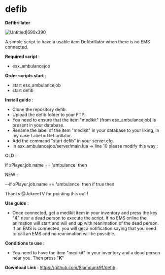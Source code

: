 # defib
**Defibrillator**

![Untitled|690x390](upload://adaB96DFNd5uYusCdPMrgOYYb01.png) 

A simple script to have a usable item Defibrillator when there is no EMS connected.

__Required script__ :
- esx_ambulancejob

__Order scripts start__ : 

- start esx_ambulancejob
- start defib

__Install guide__ :
- Clone the repository defib.
- Upload the defib folder to your FTP.
- You need to ensure that the item "medikit" (from esx_ambulancejob) is present in your database.
- Rename the label of the item "medikit" in your database to your liking, in my case Label = Defibrillator.
- Add the command "start defib" in your server.cfg.
- In esx_ambulancejob/server/main.lua -> line 10 please modify this way : 

OLD : 

if xPlayer.job.name == 'ambulance' then 

NEW : 

--if xPlayer.job.name == 'ambulance' then
	if true then

Thanks @JokreeTV for pointing this out ! 

__Use guide__ :
- Once connected, get a medikit item in your inventory and press the key "**K**" near a dead person to execute the script.
If no EMS online the animation will start and will end up with reanimation of the dead person.
If an EMS is connected, you will get a notification saying that you need to call an EMS and no reanimation will be possible.

__Conditions to use__ :
- You need to have the item "medikit" in your inventory and a dead person near you. Then press "**K**"

__Download Link__ :
https://github.com/Slamdunk91/defib
